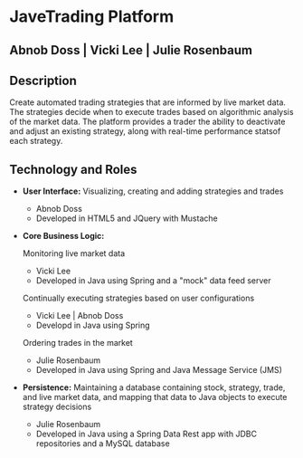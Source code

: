 # JaveTrading Platform
## Abnob Doss | Vicki Lee | Julie Rosenbaum


## Description
Create automated trading strategies that are informed by live market data. The strategies decide when to execute trades based on algorithmic analysis of the market data.  The platform provides a trader the ability to deactivate and adjust an existing strategy, along with real-time performance statsof each strategy.

## Technology and Roles  
* __User Interface:__ 
 Visualizing, creating and adding strategies and trades
    * Abnob Doss
    * Developed in HTML5 and JQuery with Mustache 

 
* __Core Business Logic:__
   
     Monitoring live market data
	* Vicki Lee 
	* Developed in Java using Spring and a "mock" data feed server

    Continually executing strategies based on user configurations
	* Vicki Lee | Abnob Doss
	* Developd in Java using Spring

    Ordering trades in the market
	* Julie Rosenbaum
	* Developed in Java using Spring and Java Message Service (JMS)

* __Persistence:__ 
Maintaining a database containing stock, strategy, trade, and live market data, and mapping that data to Java objects to execute strategy decisions
    * Julie Rosenbaum 
    * Developed in Java using a Spring Data Rest app with JDBC repositories and a MySQL database
